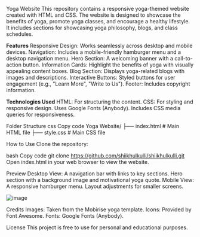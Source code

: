 Yoga Website
This repository contains a responsive yoga-themed website created with HTML and CSS. The website is designed to showcase the benefits of yoga, promote yoga classes, and encourage a healthy lifestyle. It includes sections for showcasing yoga philosophy, blogs, and class schedules.

**Features**
Responsive Design: Works seamlessly across desktop and mobile devices.
Navigation: Includes a mobile-friendly hamburger menu and a desktop navigation menu.
Hero Section: A welcoming banner with a call-to-action button.
Information Cards: Highlight the benefits of yoga with visually appealing content boxes.
Blog Section: Displays yoga-related blogs with images and descriptions.
Interactive Buttons: Styled buttons for user engagement (e.g., "Learn More", "Write to Us").
Footer: Includes copyright information.

**Technologies Used**
HTML: For structuring the content.
CSS: For styling and responsive design.
Uses Google Fonts (Anybody).
Includes CSS media queries for responsiveness.

Folder Structure
css
Copy code
Yoga Website/
├── index.html     # Main HTML file
├── style.css      # Main CSS file

How to Use
Clone the repository:

bash
Copy code
git clone https://github.com/shiikhulkulli/shiikhulkulli.git
Open index.html in your web browser to view the website.

Preview
Desktop View:
A navigation bar with links to key sections.
Hero section with a background image and motivational yoga quote.
Mobile View:
A responsive hamburger menu.
Layout adjustments for smaller screens.

![image](https://github.com/user-attachments/assets/01a0754e-0305-4634-87a1-b7d7a87daf54)


Credits
Images: Taken from the Mobirise yoga template.
Icons: Provided by Font Awesome.
Fonts: Google Fonts (Anybody).

License
This project is free to use for personal and educational purposes.
